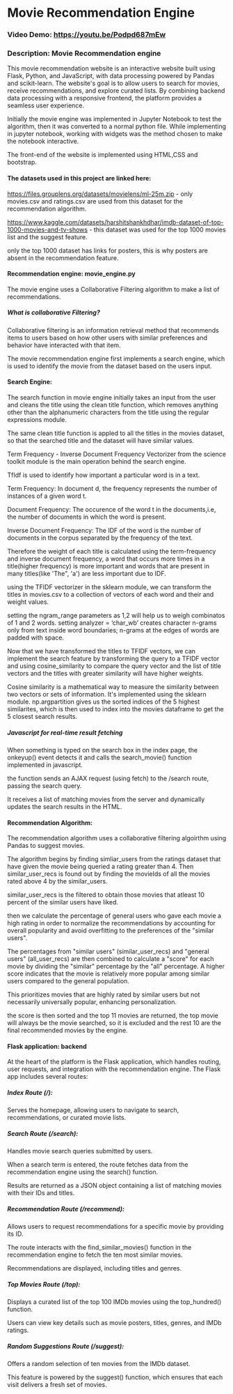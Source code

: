 # Movie Recommendation Engine
### Video Demo:  https://youtu.be/Podpd687mEw
### Description: Movie Recommendation engine

This movie recommendation website is an interactive website built using Flask, Python, and JavaScript, with data processing powered by Pandas and scikit-learn. The website's goal is to allow users to search for movies, receive recommendations, and explore curated lists. By combining backend data processing with a responsive frontend, the platform provides a seamless user experience.

Initially the movie engine was implemented in Jupyter Notebook to test the algorithm, then it was converted to a normal python file. While implementing in jupyter notebook, working with widgets was the method chosen to make the notebook interactive.

The front-end of the website is implemented using HTML,CSS and bootstrap.

#### The datasets used in this project are linked here:

https://files.grouplens.org/datasets/movielens/ml-25m.zip - only movies.csv and ratings.csv are used from this dataset for the recommendation algorithm.

https://www.kaggle.com/datasets/harshitshankhdhar/imdb-dataset-of-top-1000-movies-and-tv-shows - this dataset was used for the top 1000 movies list and the suggest feature.

only the top 1000 dataset has links for posters, this is why posters are absent in the recommendation feature.

#### Recommendation engine: movie_engine.py

The movie engine uses a Collaborative Filtering algorithm to make a list of recommendations.

##### What is collaborative Filtering?

Collaborative filtering is an information retrieval method that recommends items to users based on how other users with similar preferences and behavior have interacted with that item.

The movie recommendation engine first implements a search engine, which is used to identify the movie from the dataset based on the users input.

#### Search Engine:

The search function in movie engine initially takes an input from the user and cleans the title using the clean title function, which removes anything other than the alphanumeric characters from the title using the regular expressions module.

The same clean title function is appled to all the titles in the movies dataset, so that the searched title and the dataset will have similar values.

Term Frequency - Inverse Document Frequency Vectorizer from the science toolkit module is the main operation behind the search engine.

TfIdf is used to identify how important a particular word is in a text.

Term Frequency: In document d, the frequency represents the number of instances of a given word t.

Document Frequency: The occurence of the word t in the documents,i.e, the number of documents in which the word is present.

Inverse Document Frequency: The IDF of the word is the number of documents in the corpus separated by the frequency of the text.

Therefore the weight of each title is calculated using the term-frequency and inverse document frequency, a word that occurs more times in a title(higher frequency) is more important and words that are present in many titles(like 'The", 'a') are less important due to IDF.

using the TFIDF vectorizer in the sklearn module, we can transform the titles in movies.csv to a collection of vectors of each word and their and weight values.

setting the ngram_range parameters as 1,2 will help us to weigh combinatos of 1 and 2 words. setting analyzer = ‘char_wb’ creates character n-grams only from text inside word boundaries; n-grams at the edges of words are padded with space.

Now that we have transformed the titles to TFIDF vectors, we can implement the search feature by transforming the query to a TFIDF vector and using cosine_similarity to compare the query vector and the list of title vectors and the titles with greater similarity will have higher weights.

Cosine similarity is a mathematical way to measure the similarity between two vectors or sets of information. It's implemented using the sklearn module.
np.argpartition gives us the sorted indices of the 5 highest similarites, which is then used to index into the movies dataframe to get the 5 closest search results.

##### Javascript for real-time result fetching

When something is typed on the search box in the index page, the onkeyup() event detects it and calls the search_movie() function implemented in javascript.

the function sends an AJAX request (using fetch) to the /search route, passing the search query.

It receives a list of matching movies from the server and dynamically updates the search results in the HTML.

#### Recommendation Algorithm:

The recommendation algorithm uses a collaborative filtering algoirthm using Pandas to suggest movies.

The algorithm begins by finding simliar_users from the ratings dataset that have given the movie being queried a rating greater than 4.
Then similar_user_recs is found out by finding the movieIds of all the movies rated above 4 by the similar_users.

similar_user_recs is the filtered to obtain those movies that atleast 10 percent of the similar users have liked.

then we calculate the percentage of general users who gave each movie a high rating in order to normalize the recommendations by accounting for overall popularity and avoid overfitting to the preferences of the "similar users".

The percentages from "similar users" (similar_user_recs) and "general users" (all_user_recs) are then combined to calculate a "score" for each movie by dividing the "similar" percentage by the "all" percentage.
A higher score indicates that the movie is relatively more popular among similar users compared to the general population.

This prioritizes movies that are highly rated by similar users but not necessarily universally popular, enhancing personalization.

the score is then sorted and the top 11 movies are returned, the top movie will always be the movie searched, so it is excluded and the rest 10 are the final recommended movies by the engine.

#### Flask application: backend

At the heart of the platform is the Flask application, which handles routing, user requests, and integration with the recommendation engine. The Flask app includes several routes:

##### Index Route (/):

Serves the homepage, allowing users to navigate to search, recommendations, or curated movie lists.

##### Search Route (/search):

Handles movie search queries submitted by users.

When a search term is entered, the route fetches data from the recommendation engine using the search() function.

Results are returned as a JSON object containing a list of matching movies with their IDs and titles.

##### Recommendation Route (/recommend):

Allows users to request recommendations for a specific movie by providing its ID.

The route interacts with the find_similar_movies() function in the recommendation engine to fetch the ten most similar movies.

Recommendations are displayed, including titles and genres.

##### Top Movies Route (/top):

Displays a curated list of the top 100 IMDb movies using the top_hundred() function.

Users can view key details such as movie posters, titles, genres, and IMDb ratings.

##### Random Suggestions Route (/suggest):

Offers a random selection of ten movies from the IMDb dataset.

This feature is powered by the suggest() function, which ensures that each visit delivers a fresh set of movies.









